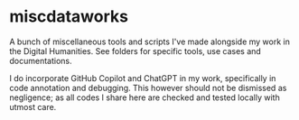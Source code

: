 # miscdataworks
A bunch of miscellaneous tools and scripts I've made alongside my work in the Digital Humanities. See folders for specific tools, use cases and documentations.

I do incorporate GitHub Copilot and ChatGPT in my work, specifically in code annotation and debugging. This however should not be dismissed as negligence; as all codes I share here are checked and tested locally with utmost care.
